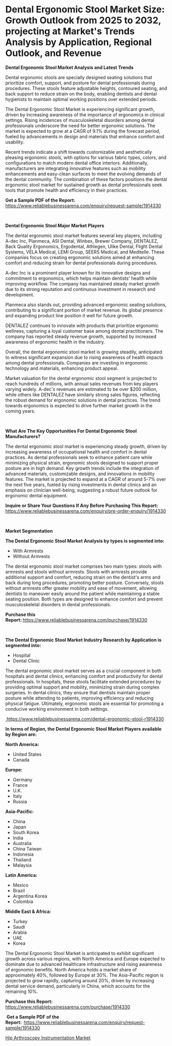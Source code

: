 <p><h1>Dental Ergonomic Stool Market Size: Growth Outlook from 2025 to 2032, projecting at Market's Trends Analysis by Application, Regional Outlook, and Revenue</h1></p><p><strong>Dental Ergonomic Stool Market Analysis and Latest Trends</strong></p>
<p><p>Dental ergonomic stools are specially designed seating solutions that prioritize comfort, support, and posture for dental professionals during procedures. These stools feature adjustable heights, contoured seating, and back support to reduce strain on the body, enabling dentists and dental hygienists to maintain optimal working positions over extended periods.</p><p>The Dental Ergonomic Stool Market is experiencing significant growth, driven by increasing awareness of the importance of ergonomics in clinical settings. Rising incidences of musculoskeletal disorders among dental professionals underscore the need for better ergonomic solutions. The market is expected to grow at a CAGR of 9.1% during the forecast period, fueled by advancements in design and materials that enhance comfort and usability.</p><p>Recent trends indicate a shift towards customizable and aesthetically pleasing ergonomic stools, with options for various fabric types, colors, and configurations to match modern dental office interiors. Additionally, manufacturers are integrating innovative features such as mobility enhancements and easy-clean surfaces to meet the evolving demands of the dental community. The combination of these factors positions the dental ergonomic stool market for sustained growth as dental professionals seek tools that promote health and efficiency in their practices.</p></p>
<p><strong>Get a Sample PDF of the Report:&nbsp;</strong> <a href="https://www.reliablebusinessarena.com/enquiry/request-sample/1914330?utm_campaign=2517&utm_medium=2&utm_source=Github&utm_content=ia&utm_term=05032025&utm_id=dental-ergonomic-stool">https://www.reliablebusinessarena.com/enquiry/request-sample/1914330</a></p>
<p>&nbsp;</p>
<p><strong>Dental Ergonomic Stool Major Market Players</strong></p>
<p><p>The dental ergonomic stool market features several key players, including A-dec Inc, Planmeca, ASI Dental, Winbex, Brewer Company, DENTALEZ, Back Quality Ergonomics, Ergodental, Athlegen, Ulike Dental, Flight Dental Systems, VELA Medical, LEMI Group, SEERS Medical, and Meditelle. These companies focus on creating ergonomic solutions aimed at enhancing comfort and reducing strain for dental professionals during procedures.</p><p>A-dec Inc is a prominent player known for its innovative designs and commitment to ergonomics, which helps maintain dentists' health while improving workflow. The company has maintained steady market growth due to its strong reputation and continuous investment in research and development.</p><p>Planmeca also stands out, providing advanced ergonomic seating solutions, contributing to a significant portion of market revenue. Its global presence and expanding product line position it well for future growth. </p><p>DENTALEZ continues to innovate with products that prioritize ergonomic wellness, capturing a loyal customer base among dental practitioners. The company has reported steady revenue growth, supported by increased awareness of ergonomic health in the industry.</p><p>Overall, the dental ergonomic stool market is growing steadily, anticipated to witness significant expansion due to rising awareness of health impacts among dental professionals. Companies are investing in ergonomic technology and materials, enhancing product appeal.</p><p>Market valuation for the dental ergonomic stool segment is projected to reach hundreds of millions, with annual sales revenues from key players varying widely. A-dec's revenues are estimated to be over $200 million, while others like DENTALEZ have similarly strong sales figures, reflecting the robust demand for ergonomic solutions in dental practices. The trend towards ergonomics is expected to drive further market growth in the coming years.</p></p>
<p>&nbsp;</p>
<p><strong>What Are The Key Opportunities For Dental Ergonomic Stool Manufacturers?</strong></p>
<p><p>The dental ergonomic stool market is experiencing steady growth, driven by increasing awareness of occupational health and comfort in dental practices. As dental professionals seek to enhance patient care while minimizing physical strain, ergonomic stools designed to support proper posture are in high demand. Key growth trends include the integration of advanced materials, customizable designs, and innovations in mobility features. The market is projected to expand at a CAGR of around 5-7% over the next five years, fueled by rising investments in dental clinics and an emphasis on clinician well-being, suggesting a robust future outlook for ergonomic dental equipment.</p></p>
<p><strong>Inquire or Share Your Questions If Any Before Purchasing This Report:</strong> <a href="https://www.reliablebusinessarena.com/enquiry/pre-order-enquiry/1914330?utm_campaign=2517&utm_medium=2&utm_source=Github&utm_content=ia&utm_term=05032025&utm_id=dental-ergonomic-stool">https://www.reliablebusinessarena.com/enquiry/pre-order-enquiry/1914330</a></p>
<p>&nbsp;</p>
<p><strong>Market Segmentation</strong></p>
<p><strong>The Dental Ergonomic Stool Market Analysis by types is segmented into:</strong></p>
<p><ul><li>With Armrests</li><li>Without Armrests</li></ul></p>
<p><p>The dental ergonomic stool market comprises two main types: stools with armrests and stools without armrests. Stools with armrests provide additional support and comfort, reducing strain on the dentist's arms and back during long procedures, promoting better posture. Conversely, stools without armrests offer greater mobility and ease of movement, allowing dentists to maneuver easily around the patient while maintaining a stable seating position. Both types are designed to enhance comfort and prevent musculoskeletal disorders in dental professionals.</p></p>
<p><strong>Purchase this Report:&nbsp;</strong><a href="https://www.reliablebusinessarena.com/purchase/1914330?utm_campaign=2517&utm_medium=2&utm_source=Github&utm_content=ia&utm_term=05032025&utm_id=dental-ergonomic-stool">https://www.reliablebusinessarena.com/purchase/1914330</a></p>
<p>&nbsp;</p>
<p><strong>The Dental Ergonomic Stool Market Industry Research by Application is segmented into:</strong></p>
<p><ul><li>Hospital</li><li>Dental Clinic</li></ul></p>
<p><p>The dental ergonomic stool market serves as a crucial component in both hospitals and dental clinics, enhancing comfort and productivity for dental professionals. In hospitals, these stools facilitate extended procedures by providing optimal support and mobility, minimizing strain during complex surgeries. In dental clinics, they ensure that dentists maintain proper posture while attending to patients, improving efficiency and reducing physical fatigue. Ultimately, ergonomic stools are essential for promoting a conducive working environment in both settings.</p></p>
<p><a href="https://www.reliablebusinessarena.com/dental-ergonomic-stool-r1914330?utm_campaign=2517&utm_medium=2&utm_source=Github&utm_content=ia&utm_term=05032025&utm_id=dental-ergonomic-stool">&nbsp;https://www.reliablebusinessarena.com/dental-ergonomic-stool-r1914330</a></p>
<p><strong>In terms of Region, the Dental Ergonomic Stool Market Players available by Region are:</strong></p>
<p>
    <p> <strong> North America: </strong>
        <ul>
            <li>United States</li>
            <li>Canada</li>
        </ul>
        </p> 
    <p> <strong> Europe: </strong>
        <ul>
            <li>Germany</li>
            <li>France</li>
            <li>U.K.</li>
            <li>Italy</li>
            <li>Russia</li>
        </ul>
        </p> 
    <p> <strong> Asia-Pacific: </strong>
        <ul>
            <li>China</li>
            <li>Japan</li>
            <li>South Korea</li>
            <li>India</li>
            <li>Australia</li>
            <li>China Taiwan</li>
            <li>Indonesia</li>
            <li>Thailand</li>
            <li>Malaysia</li>
        </ul>
        </p> 
    <p> <strong> Latin America: </strong>
        <ul>
            <li>Mexico</li>
            <li>Brazil</li>
            <li>Argentina Korea</li>
            <li>Colombia</li>
        </ul>
        </p> 
    <p> <strong> Middle East & Africa: </strong>
        <ul>
            <li>Turkey</li>
            <li>Saudi</li>
            <li>Arabia</li>
            <li>UAE</li>
            <li>Korea</li>
        </ul>
    </p>
    </p>
<p><p>The Dental Ergonomic Stool Market is anticipated to exhibit significant growth across various regions, with North America and Europe expected to dominate due to advanced healthcare infrastructure and rising awareness of ergonomic benefits. North America holds a market share of approximately 40%, followed by Europe at 30%. The Asia-Pacific region is projected to grow rapidly, capturing around 20%, driven by increasing dental service demand, particularly in China, which accounts for the remaining 10%.</p></p>
<p><strong>Purchase this Report: </strong><a href="https://www.reliablebusinessarena.com/purchase/1914330?utm_campaign=2517&utm_medium=2&utm_source=Github&utm_content=ia&utm_term=05032025&utm_id=dental-ergonomic-stool">https://www.reliablebusinessarena.com/purchase/1914330</a></p>
<p>&nbsp;<strong>Get a Sample PDF of the Report:&nbsp;&nbsp;</strong><a href="https://www.reliablebusinessarena.com/enquiry/request-sample/1914330?utm_campaign=2517&utm_medium=2&utm_source=Github&utm_content=ia&utm_term=05032025&utm_id=dental-ergonomic-stool">https://www.reliablebusinessarena.com/enquiry/request-sample/1914330</a></p>
<p><strong></strong></p>
<p><p><a href="https://github.com/edacruz6/Market-Research-Report-List-1/blob/main/hip-arthroscopy-instrumentation-market.md?utm_campaign=2517&utm_medium=2&utm_source=Github&utm_content=ia&utm_term=05032025&utm_id=dental-ergonomic-stool">Hip Arthroscopy Instrumentation Market</a></p></p>